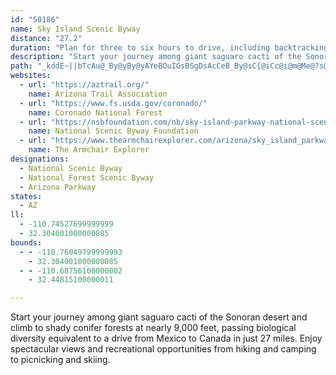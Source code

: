 ```yaml
---
id: "50186"
name: Sky Island Scenic Byway
distance: "27.2"
duration: "Plan for three to six hours to drive, including backtracking. "
description: "Start your journey among giant saguaro cacti of the Sonoran desert and climb to shady conifer forests at nearly 9,000 feet, passing biological diversity equivalent to a drive from Mexico to Canada in just 27 miles. Enjoy spectacular views and recreational opportunities from hiking and camping to picnicking and skiing."
path: "_kddE~||bTcAu@_By@yBy@yAYeBOuIGsBSgDsAcCeB_By@sC{@iCc@i@m@Me@?s@XaAX]h@QlBNzMfBz@E\\Kn@m@Xs@L}@C_AOi@c@q@cEmB]]Us@Ey@Jy@Xk@lA}@p@uALm@Ds@YcMKgAOk@Yi@_@[iC{A]k@O_ABe@l@uBb@}CB{@OyBUy@_AgBc@i@yBsAc@mAHmAX_@h@YhDKh@M^_@Xq@TaBOeAk@gAmCiBsBgC?oBX}@hA{AF}@Ao@Ic@c@aAeAeA_BsBImAJe@l@w@nAAbCZvBu@dAmBHc@?sA_@yAcDwFaDsG[qBGmGK_C_BoF}AsBoAy@}@WcBUqAEkFD{@WmDyCS_@u@uCYe@s@e@u@GwFl@s@MwF_DsCm@eBkBsBsA}F{Ec@QyAS}BLe@A_A_@c@o@w@{Ca@{@cAw@sC_@q@g@]g@MoAN{A?_A[mAm@kAUaACiAV}A@k@_@sBiCsDeAqBsDcLcAwAiA_AkJuEi@?cCl@iAJ}@EQKs@g@_AgCcA}AoAy@eAa@gCgC_ByBi@eAc@aBe@s@c@Y{@Kw@Fu@d@g@p@{B`IIl@@x@|@lChBdDrCfGXhB?rB_@pBa@|@{AnBYx@Ej@bBvODhAEnBSbAiBnF[jB@l@v@fDIrBe@rAeCxBq@dAc@nAOjAB`CbE~U?l@IrAqDpJmD~GaB|AwBtAuBdAaDz@cCVwLF}Aa@}DsCo@CoAVo@l@c@vA?dAr@rDFtAAx@iAfJw@`DkBjDcEzD}Ar@_AH_E]aB?u@Sy@g@iBqDcAeAyAgAg@Sa@F}@p@K^h@fGMlBeAzBcAp@mBPy@Q_Ak@yCBo@Qi@e@Sm@Ks@IkFc@iCKWgD{A_B_BcD}@w@m@iByCmB_B[o@]eBe@sE?{EhAeEHu@SyCWkA]a@mCqBo@eAy@sCeCyEa@mCKg@[a@cAkAy@}AmBmCsEyD}BuCo@_E_@s@sA_B[s@mCgJo@gAyAkBw@sCUe@oDiEWeBAaBUeAk@eAyAsBK_@Ks@WsGU{Be@eCy@_DeBoFqCoM}FuNs@y@mCkAiBuBmA]aADw@XWXg@vABtAb@pAtAzAb@fBb@~@PlA?jCN^^d@pFnE\\nA@`As@tDDvBhA`NbAnEEdBc@fC?r@RbA^f@bBlBvBdBd@xAJf@BdA?zDx@~C]xFBrBd@z@|@b@V@|AY|AP~@t@t@pAf@~C`A`DVzBd@p@bA~@h@xANx@?`CHj@`@j@bBr@bAfAbBxEnAxCHdAO|Ee@jAs@j@gAPeA]i@m@e@_C_@w@yA}AiAmEIwEgBaHy@qAkDcDuCmDoHyDaA_AUa@}AeFu@gDEcAH{@ZgAX}AEmAo@_Cw@sB]a@gAY_B?w@_@[m@]yB{@iBg@mBe@m@mC_Au@y@i@aCJsEe@{AeMeIcCsBo@aA_Ao@yAm@iBQoA?mCv@gG`FiAXoADmAMo@YgBqCoBy@m@HeBz@sE?o@|@cAfCsBrBmClBoAf@gAUk@w@cA_DeAoB}DsC_@e@Sy@?cAxAcEHeASsAq@gAeMmLiBDcC`BmC^gDY_AJcAXu@d@}AtBcAlKNzAtE|JT`BIlAeAlGj@lDBfB_@|AyAbCq@|A{AlASFu@G_@Q}AaBs@e@_DEg@Q}AiBaAi@cAG_ARiAhAc@z@Qx@?dATfDDpBIhCa@|Ae@h@m@^iA\\sALmIpAg@l@Ul@ArAF`GKp@cArBi@xAK`ADjAD^b@j@`@XvBr@XVZr@r@|JBbBOxAu@bBsHlFk@~@[jBDpAh@fCFzAa@jE?`APxIeAtKEfDX~@VZvBr@\\T`@l@RfAHrAi@dHc@zDu@lCqB~EcEfIkBlCsAlAsAj@w@J_FT_Bv@i@x@}@~Cx@jLOhBm@n@o@\\gHfB{@t@cAxAyAbDqCnDuApAmAZcCNq@K}B}@}A_@wE?kAaAY_ABgAJy@nCaLNgAQ_Bc@i@_@Uo@Fy@R_@\\_@n@MnBAlCSzB[xA{AtDkA|AqC`Fu@|@mH|E{JzNmAlAuBdBo@x@mAlCi@fG[xAsCtGqApF{@lBoA~AmA`AoB|@yA`@gCJa\\PiAFmARqG~B{CVgC@mHs@yAD}GxAcAl@iAdBSfAOzABt@`@zBnGlKxAxETzAj@rA`A`AtAb@p@FjBS~MsDlGDlGYlAS"
websites:
  - url: "https://aztrail.org/"
    name: Arizona Trail Association
  - url: "https://www.fs.usda.gov/coronado/"
    name: Coronado National Forest
  - url: "https://nsbfoundation.com/nb/sky-island-parkway-national-scenic-byway-catalina-highway/"
    name: National Scenic Byway Foundation
  - url: "https://www.thearmchairexplorer.com/arizona/sky_island_parkway.php"
    name: The Armchair Explorer
designations:
  - National Scenic Byway
  - National Forest Scenic Byway
  - Arizona Parkway
states:
  - AZ
ll:
  - -110.74527699999999
  - 32.304001000000085
bounds:
  - - -110.76049799999993
    - 32.304001000000085
  - - -110.68756100000002
    - 32.44815100000011

---
```


Start your journey among giant saguaro cacti of the Sonoran desert and climb to shady conifer forests at nearly 9,000 feet, passing biological diversity equivalent to a drive from Mexico to Canada in just 27 miles. Enjoy spectacular views and recreational opportunities from hiking and camping to picnicking and skiing.
